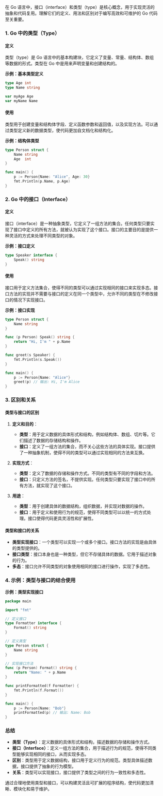 在 Go 语言中，接口（interface）和类型（type）是核心概念，用于实现灵活的抽象和代码复用。理解它们的定义、用法和区别对于编写高效和可维护的 Go 代码至关重要。

### 1. Go 中的类型（Type）

#### 定义

类型（type）是 Go 语言中的基本构建块，它定义了变量、常量、结构体、数组等数据的形式。类型在 Go 中是用来声明变量和创建结构的。

**示例：基本类型定义**

```go
type Age int
type Name string

var myAge Age
var myName Name
```

#### 使用

类型用于创建变量和结构体字段、定义函数参数和返回值，以及实现方法。可以通过类型定义新的数据类型，使代码更加自文档化和结构化。

**示例：结构体类型**

```go
type Person struct {
    Name string
    Age  int
}

func main() {
    p := Person{Name: "Alice", Age: 30}
    fmt.Println(p.Name, p.Age)
}
```

### 2. Go 中的接口（Interface）

#### 定义

接口（interface）是一种抽象类型，它定义了一组方法的集合。任何类型只要实现了接口中定义的所有方法，就被认为实现了这个接口。接口的主要目的是提供一种灵活的方式来处理不同类型的对象。

**示例：接口定义**

```go
type Speaker interface {
    Speak() string
}
```

#### 使用

接口用于定义方法集合，使得不同的类型可以通过实现相同的接口来实现多态。接口方法的实现并不需要与接口的定义在同一个类型中，允许不同的类型在不修改接口的情况下实现接口。

**示例：接口实现**

```go
type Person struct {
    Name string
}

func (p Person) Speak() string {
    return "Hi, I'm " + p.Name
}

func greet(s Speaker) {
    fmt.Println(s.Speak())
}

func main() {
    p := Person{Name: "Alice"}
    greet(p) // 输出: Hi, I'm Alice
}
```

### 3. 区别和关系

#### 类型与接口的区别

1. **定义和目的**：
   - **类型**：用于定义数据的具体形式和结构，例如结构体、数组、切片等。它们描述了数据的存储结构和操作。
   - **接口**：定义了一组方法的集合，而不关心这些方法的具体实现。接口提供了一种抽象机制，使得不同的类型可以通过实现相同的方法来互换。

2. **实现方式**：
   - **类型**：定义了数据的存储和操作方式。不同的类型有不同的字段和方法。
   - **接口**：只定义方法的签名，不提供实现。任何类型只要实现了接口中的所有方法，就实现了这个接口。

3. **用途**：
   - **类型**：用于创建具体的数据结构，组织数据，并实现对数据的操作。
   - **接口**：用于定义和使用行为的规范，使得不同类型可以以统一的方式处理。接口使得代码更具灵活性和扩展性。

#### 类型和接口的关系

- **类型实现接口**：一个类型可以实现一个或多个接口。接口方法的实现是由具体的类型提供的。
- **接口类型**：接口本身也是一种类型，但它不存储具体的数据。它用于描述对象的行为。
- **多态**：接口允许不同类型的对象使用相同的接口进行操作，实现了多态性。

### 4. 示例：类型与接口的结合使用

**示例：类型实现接口**

```go
package main

import "fmt"

// 定义接口
type Formatter interface {
    Format() string
}

// 定义类型
type Person struct {
    Name string
}

// 实现接口方法
func (p Person) Format() string {
    return "Name: " + p.Name
}

func printFormatted(f Formatter) {
    fmt.Println(f.Format())
}

func main() {
    p := Person{Name: "Bob"}
    printFormatted(p) // 输出: Name: Bob
}
```

### 总结

- **类型（Type）**：定义数据的具体形式和结构，描述数据的存储和操作方式。
- **接口（Interface）**：定义一组方法的集合，用于描述行为的规范，使得不同类型能够实现相同的接口，从而实现多态。
- **区别**：类型用于定义数据结构，接口用于定义行为的规范。类型具体描述数据，接口提供了抽象的行为模型。
- **关系**：类型可以实现接口，接口提供了类型之间的行为一致性和多态性。

通过合理地使用类型和接口，可以构建灵活且可扩展的程序结构，使代码更加清晰、模块化和易于维护。